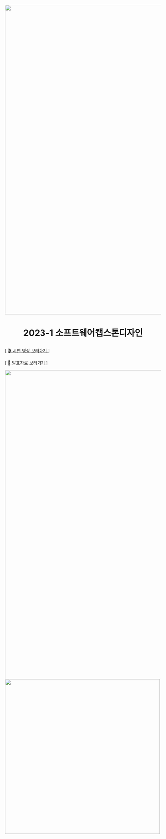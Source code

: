 <img src="https://github.com/yinneu/signature/assets/99879845/9c4665bc-8f90-4e7b-80ba-d89501cdd4a4" width="1000">

# <p align="center">2023-1 소프트웨어캡스톤디자인</p>

<!-- [ <a href="http://3.35.103.217:8080/"> 💻 시그니처 사이트 보러가기</a> ] -->

<!--[ <a href="https://www.youtube.com/watch?v=O4IL-yggLj8">  🎬  시연 영상 보러가기 </a> ]  -->

[ <a href="https://youtu.be/nW9IdfyRd8o">  🎬  시연 영상 보러가기 </a> ]
  
[ <a href="https://www.miricanvas.com/v/123i0l4"> 📑 발표자료 보러가기 </a> ]  <!-- 추후 논문 발표 자료로 수정할 것 -->

<img src="https://github.com/yinneu/signature/assets/99879845/7b2440a7-59da-4bf6-9113-c4f72af793ea" width="1000">

<img src="https://github.com/yinneu/signature/assets/99879845/0c2f4da1-ba82-4fa7-b63a-28a007077e71" width="500">

